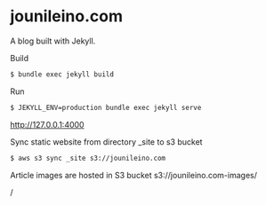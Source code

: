 jounileino.com
========

A blog built with Jekyll.


Build
```bash
$ bundle exec jekyll build
```


Run

```bash
$ JEKYLL_ENV=production bundle exec jekyll serve
```

http://127.0.0.1:4000


Sync static website from directory _site to s3 bucket
```bash
$ aws s3 sync _site s3://jounileino.com
```


Article images are hosted in S3 bucket s3://jounileino.com-images/<article>/